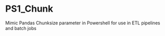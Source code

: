 # PS1_Chunk
Mimic Pandas Chunksize parameter in Powershell for use in ETL pipelines and batch jobs 
